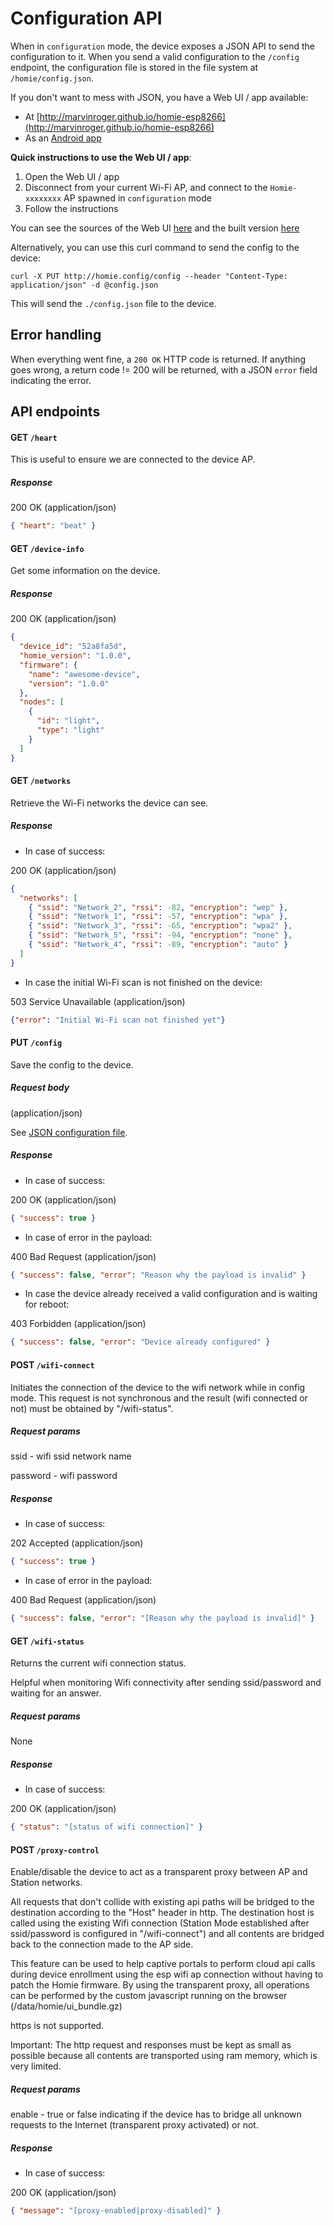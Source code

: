 # Configuration API

When in `configuration` mode, the device exposes a JSON API to send the configuration to it. When you send a valid configuration to the `/config` endpoint, the configuration file is stored in the file system at `/homie/config.json`.

If you don't want to mess with JSON, you have a Web UI / app available:
* At [http://marvinroger.github.io/homie-esp8266](http://marvinroger.github.io/homie-esp8266)
* As an [Android app](https://build.phonegap.com/apps/1906578/share)

**Quick instructions to use the Web UI / app**:

1. Open the Web UI / app
2. Disconnect from your current Wi-Fi AP, and connect to the `Homie-xxxxxxxx` AP spawned in `configuration` mode
3. Follow the instructions

You can see the sources of the Web UI [here](https://github.com/marvinroger/homie-esp8266/tree/configurator) and the built version [here](https://github.com/marvinroger/homie-esp8266/tree/gh-pages)

Alternatively, you can use this curl command to send the config to the device:

```
curl -X PUT http://homie.config/config --header "Content-Type: application/json" -d @config.json
```

This will send the `./config.json` file to the device.

## Error handling

When everything went fine, a `200 OK` HTTP code is returned.
If anything goes wrong, a return code != 200 will be returned, with a JSON `error` field indicating the error.

## API endpoints

#### GET `/heart`

This is useful to ensure we are connected to the device AP.

##### Response

200 OK (application/json)

```json
{ "heart": "beat" }
```

#### GET `/device-info`

Get some information on the device.

##### Response

200 OK (application/json)

```json
{
  "device_id": "52a8fa5d",
  "homie_version": "1.0.0",
  "firmware": {
    "name": "awesome-device",
    "version": "1.0.0"
  },
  "nodes": [
    {
      "id": "light",
      "type": "light"
    }
  ]
}
```

#### GET `/networks`

Retrieve the Wi-Fi networks the device can see.

##### Response

* In case of success:

200 OK (application/json)

```json
{
  "networks": [
    { "ssid": "Network_2", "rssi": -82, "encryption": "wep" },
    { "ssid": "Network_1", "rssi": -57, "encryption": "wpa" },
    { "ssid": "Network_3", "rssi": -65, "encryption": "wpa2" },
    { "ssid": "Network_5", "rssi": -94, "encryption": "none" },
    { "ssid": "Network_4", "rssi": -89, "encryption": "auto" }
  ]
}
```

* In case the initial Wi-Fi scan is not finished on the device:

503 Service Unavailable (application/json)

```json
{"error": "Initial Wi-Fi scan not finished yet"}
```

#### PUT `/config`

Save the config to the device.

##### Request body

(application/json)

See [JSON configuration file](5.-JSON-configuration-file.md).

##### Response

* In case of success:

200 OK (application/json)

```json
{ "success": true }
```

* In case of error in the payload:

400 Bad Request (application/json)

```json
{ "success": false, "error": "Reason why the payload is invalid" }
```

* In case the device already received a valid configuration and is waiting for reboot:

403 Forbidden (application/json)

```json
{ "success": false, "error": "Device already configured" }
```


#### POST `/wifi-connect`

Initiates the connection of the device to the wifi network while in config mode. This request is not synchronous and the result (wifi connected or not) must be obtained by "/wifi-status".

##### Request params

ssid - wifi ssid network name

password - wifi password

##### Response

* In case of success:

202 Accepted (application/json)

```json
{ "success": true }
```

* In case of error in the payload:

400 Bad Request (application/json)

```json
{ "success": false, "error": "[Reason why the payload is invalid]" }
```


#### GET `/wifi-status`

Returns the current wifi connection status.

Helpful when monitoring Wifi connectivity after sending ssid/password and waiting for an answer.

##### Request params

None

##### Response

* In case of success:

200 OK (application/json)

```json
{ "status": "[status of wifi connection]" }
```



#### POST `/proxy-control`

Enable/disable the device to act as a transparent proxy between AP and Station networks.

All requests that don't collide with existing api paths will be bridged to the destination according to the "Host" header in http. The destination host is called using the existing Wifi connection (Station Mode established after ssid/password is configured in "/wifi-connect") and all contents are bridged back to the connection made to the AP side.

This feature can be used to help captive portals to perform cloud api calls during device enrollment using the esp wifi ap connection without having to patch the Homie firmware. By using the transparent proxy, all operations can be performed by the custom javascript running on the browser (/data/homie/ui_bundle.gz)

https is not supported.

Important: The http request and responses must be kept as small as possible because all contents are transported using ram memory, which is very limited.

##### Request params

enable - true or false indicating if the device has to bridge all unknown requests to the Internet (transparent proxy activated) or not.

##### Response

* In case of success:

200 OK (application/json)

```json
{ "message": "[proxy-enabled|proxy-disabled]" }
```

